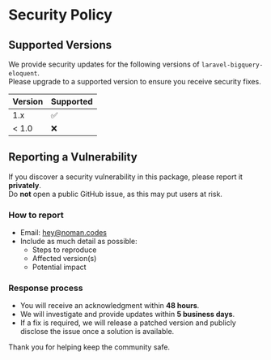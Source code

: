 # Security Policy

## Supported Versions

We provide security updates for the following versions of `laravel-bigquery-eloquent`.  
Please upgrade to a supported version to ensure you receive security fixes.

| Version | Supported          |
| ------- | ------------------ |
| 1.x     | ✅                 |
| < 1.0   | ❌                 |

## Reporting a Vulnerability

If you discover a security vulnerability in this package, please report it **privately**.  
Do **not** open a public GitHub issue, as this may put users at risk.

### How to report
- Email: [hey@noman.codes](mailto:hey@noman.codes)  
- Include as much detail as possible:
  - Steps to reproduce
  - Affected version(s)
  - Potential impact

### Response process
- You will receive an acknowledgment within **48 hours**.  
- We will investigate and provide updates within **5 business days**.  
- If a fix is required, we will release a patched version and publicly disclose the issue once a solution is available.

Thank you for helping keep the community safe.
